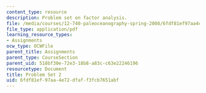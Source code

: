 ```yaml
---
content_type: resource
description: Problem set on factor analysis.
file: /media/courses/12-740-paleoceanography-spring-2008/6fdf81ef97aa4e72dfaff3fcb7651abf_problemset2.pdf
file_type: application/pdf
learning_resource_types:
- Assignments
ocw_type: OCWFile
parent_title: Assignments
parent_type: CourseSection
parent_uid: 518bf30e-72e3-18b8-a83c-c63e22246196
resourcetype: Document
title: Problem Set 2
uid: 6fdf81ef-97aa-4e72-dfaf-f3fcb7651abf
---
```

